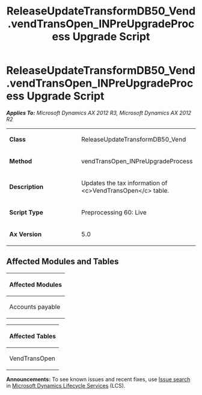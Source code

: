 ﻿---
title: ReleaseUpdateTransformDB50_Vend.vendTransOpen_INPreUpgradeProcess Upgrade Script
TOCTitle: ReleaseUpdateTransformDB50_Vend.vendTransOpen_INPreUpgradeProcess Upgrade Script
ms:assetid: 5587f668-337a-e847-5445-7c9e0b3d3608
ms:mtpsurl: https://msdn.microsoft.com/en-us/library/JJ736171(v=AX.60)
ms:contentKeyID: 49708347
ms.date: 05/18/2015
mtps_version: v=AX.60
---

# ReleaseUpdateTransformDB50\_Vend.vendTransOpen\_INPreUpgradeProcess Upgrade Script 


_**Applies To:** Microsoft Dynamics AX 2012 R3, Microsoft Dynamics AX 2012 R2_

<table>
<colgroup>
<col style="width: 50%" />
<col style="width: 50%" />
</colgroup>
<tbody>
<tr class="odd">
<td><p><strong>Class</strong></p></td>
<td><p>ReleaseUpdateTransformDB50_Vend</p></td>
</tr>
<tr class="even">
<td><p><strong>Method</strong></p></td>
<td><p>vendTransOpen_INPreUpgradeProcess</p></td>
</tr>
<tr class="odd">
<td><p><strong>Description</strong></p></td>
<td><p>Updates the tax information of &lt;c&gt;VendTransOpen&lt;/c&gt; table.</p></td>
</tr>
<tr class="even">
<td><p><strong>Script Type</strong></p></td>
<td><p>Preprocessing 60: Live</p></td>
</tr>
<tr class="odd">
<td><p><strong>Ax Version</strong></p></td>
<td><p>5.0</p></td>
</tr>
</tbody>
</table>


## Affected Modules and Tables

<table>
<colgroup>
<col style="width: 100%" />
</colgroup>
<thead>
<tr class="header">
<th><p>Affected Modules</p></th>
</tr>
</thead>
<tbody>
<tr class="odd">
<td><p>Accounts payable</p></td>
</tr>
</tbody>
</table>


<table>
<colgroup>
<col style="width: 100%" />
</colgroup>
<thead>
<tr class="header">
<th><p>Affected Tables</p></th>
</tr>
</thead>
<tbody>
<tr class="odd">
<td><p>VendTransOpen</p></td>
</tr>
</tbody>
</table>

  
**Announcements:** To see known issues and recent fixes, use [Issue search](http://go.microsoft.com/fwlink/?linkid=389258) in [Microsoft Dynamics Lifecycle Services](http://go.microsoft.com/fwlink/?linkid=306505) (LCS).

